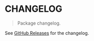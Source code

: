 # CHANGELOG

> Package changelog.

See [GitHub Releases](https://github.com/stdlib-js/string-constantcase/releases) for the changelog.
